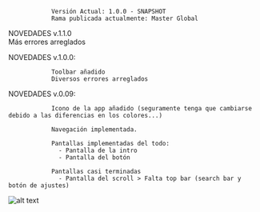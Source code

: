 

                Versión Actual: 1.0.0 - SNAPSHOT
                Rama publicada actualmente: Master Global

  NOVEDADES v.1.1.0  
                Más errores arreglados



  NOVEDADES v.1.0.0:

                Toolbar añadido
                Diversos errores arreglados




  NOVEDADES v.0.09:

                Icono de la app añadido (seguramente tenga que cambiarse debido a las diferencias en los colores...)
                
                Navegación implementada.

                Pantallas implementadas del todo: 
                  - Pantalla de la intro
                  - Pantalla del botón

                Pantallas casi terminadas
                  - Pantalla del scroll > Falta top bar (search bar y botón de ajustes)
                
![alt text](https://encrypted-tbn0.gstatic.com/images?q=tbn:ANd9GcSIRJZHM68b6kd3wzMV4jJCOavHdFYKqIAklw&s)
